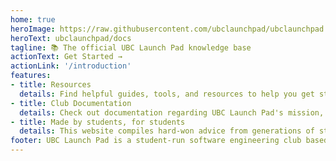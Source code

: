 ```yaml
---
home: true
heroImage: https://raw.githubusercontent.com/ubclaunchpad/ubclaunchpad.com/master/src/assets/about.png
heroText: ubclaunchpad/docs
tagline: 📚 The official UBC Launch Pad knowledge base
actionText: Get Started →
actionLink: '/introduction'
features:
- title: Resources
  details: Find helpful guides, tools, and resources to help you get started and keep learning - accessible by anyone of any skill level.
- title: Club Documentation
  details: Check out documentation regarding UBC Launch Pad's mission, vision, and how we operate.
- title: Made by students, for students
  details: This website compiles hard-won advice from generations of students in UBC Launch Pad.
footer: UBC Launch Pad is a student-run software engineering club based in the University of British Columbia.
---
```

